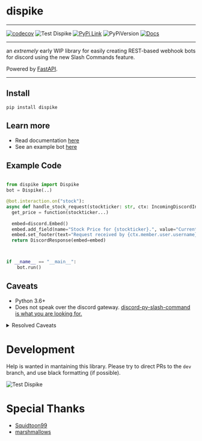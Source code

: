 # dispike

***
[![codecov](https://codecov.io/gh/ms7m/dispike/branch/master/graph/badge.svg?token=E5AXLZDP9O)](https://codecov.io/gh/ms7m/dispike) ![Test Dispike](https://github.com/ms7m/dispike/workflows/Test%20Dispike/badge.svg?branch=master) [![PyPi Link](https://img.shields.io/badge/Available%20on%20PyPi-Dispike-blue?logo=pypi&link=%22https://pypi.org/project/dispike%22)](http://pypi.org/project/dispike) ![PyPiVersion](https://img.shields.io/badge/dynamic/json?color=blue&label=PyPi%20Version&query=%24.info.version&url=https%3A%2F%2Fpypi.org%2Fpypi%2Fdispike%2Fjson) [![Docs](https://img.shields.io/badge/Docs-Available-lightgrey?link=https://dispike.ms7m.me/)
](http://dispike.ms7m.me)

***



an *extremely* early WIP library for easily creating REST-based webhook bots for discord using the new Slash Commands feature.

Powered by [FastAPI](https://github.com/tiangolo/fastapi).


***


## Install

```
pip install dispike
```

## Learn more
- Read documentation [here](https://dispike.ms7m.me)
- See an example bot [here](https://github.com/ms7m/dispike-example)

## Example Code

```python

from dispike import Dispike
bot = Dispike(..)

@bot.interaction.on("stock"):
async def handle_stock_request(stockticker: str, ctx: IncomingDiscordInteraction) -> DiscordResponse:
  get_price = function(stockticker...)
  
  embed=discord.Embed()
  embed.add_field(name="Stock Price for {stockticker}.", value="Current price is {get_price}", inline=True)
  embed.set_footer(text="Request received by {ctx.member.user.username}")
  return DiscordResponse(embed=embed)



if __name__ == "__main__":
    bot.run()
```



## Caveats

- Python 3.6+
- Does not speak over the discord gateway. [discord-py-slash-command is what you are looking for.](https://github.com/eunwoo1104/discord-py-slash-command)

<details><summary>Resolved Caveats</summary>
<p>

- ~~Does not handle registring new commands.~~
- ~~Does not handle anything other then string responses. (However you are free to return any valid dict in your handler.)~~
- ~~Not on PyPi~~
- ~~Handling followup messages.~~

</p>
</details>




# Development

Help is wanted in mantaining this library. Please try to direct PRs to the ``dev`` branch, and use black formatting (if possible).

![Test Dispike](https://github.com/ms7m/dispike/workflows/Test%20Dispike/badge.svg?branch=dev)

# Special Thanks
- [Squidtoon99](https://github.com/Squidtoon99)
- [marshmallows](https://github.com/mrshmllow)
